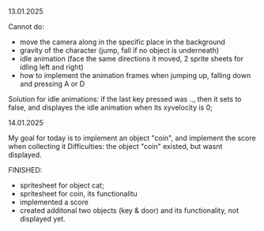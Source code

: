 13.01.2025

Cannot do:
- move the camera along in the specific place in the background
- gravity of the character (jump, fall if no object is underneath)
- idle animation (face the same directions it moved, 2 sprite sheets for idling left and right)
- how to implement the animation frames when jumping up, falling down and pressing A or D

Solution for idle animations: if the last key pressed was .., then it sets to false, and displayes the idle animation when its xyvelocity is 0;

14.01.2025

My goal for today is to implement an object "coin", and implement the score when collecting it
Difficulties: the object "coin" existed, but wasnt displayed.

FINISHED: 
- spritesheet for object cat;
- spritesheet for coin, its functionalitu
- implemented a score
- created additonal two objects (key & door) and its functionality, not displayed yet.
